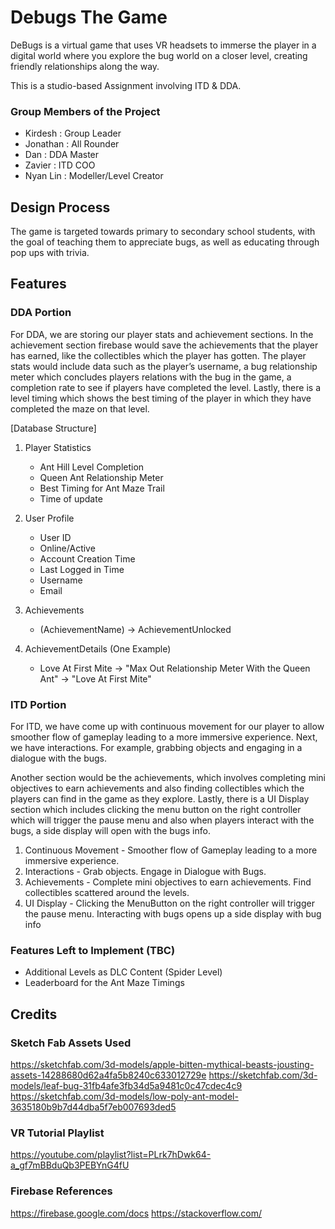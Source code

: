 # Debugs The Game

DeBugs is a virtual game that uses VR headsets to immerse the player in a digital world where you explore the bug world on a closer level, creating friendly relationships along the way.

This is a studio-based Assignment involving ITD & DDA.

### Group Members of the Project
- Kirdesh : Group Leader
- Jonathan : All Rounder 
- Dan : DDA Master
- Zavier : ITD COO
- Nyan Lin : Modeller/Level Creator
 
## Design Process
 
The game is targeted towards primary to secondary school students, with the goal of teaching them to appreciate bugs, as well as educating through pop ups with trivia.
## Features

### DDA Portion
For DDA, we are storing our player stats and achievement sections. In the achievement section firebase would save the achievements that the player has earned, like the collectibles which the player has gotten. The player stats would include data such as the player’s username, a bug relationship meter which concludes players relations with the bug in the game, a completion rate to see if players have completed the level. Lastly, there is a level timing which shows the best timing of the player in which they have completed the maze on that level.

[Database Structure]

1. Player Statistics
    - Ant Hill Level Completion
    - Queen Ant Relationship Meter
    - Best Timing for Ant Maze Trail
    - Time of update
2. User Profile
    - User ID
    - Online/Active
    - Account Creation Time
    - Last Logged in Time
    - Username
    - Email
3. Achievements 
    - (AchievementName)
      -> AchievementUnlocked
    
4. AchievementDetails (One Example)
    - Love At First Mite
      -> "Max Out Relationship Meter With the Queen Ant"
      -> "Love At First Mite"

### ITD Portion
For ITD, we have come up with continuous movement for our player to allow smoother flow of gameplay leading to a more immersive experience. 
Next, we have interactions. For example, grabbing objects and engaging in a dialogue with the bugs.

Another section would be the achievements, which involves completing mini objectives to earn achievements and also finding collectibles which the players can find in the game as they explore. Lastly, there is a UI Display section which includes clicking the menu button on the right controller which will trigger the pause menu and also when players interact with the bugs, a side display will open with the bugs info. 

1. Continuous Movement - Smoother flow of Gameplay leading to a more immersive experience.
2. Interactions - Grab objects. Engage in Dialogue with Bugs.
3. Achievements - Complete mini objectives to earn achievements. Find collectibles scattered around the levels. 
4. UI Display - Clicking the MenuButton on the right controller will trigger the pause menu. Interacting with bugs opens up a side display with bug info



### Features Left to Implement (TBC)
- Additional Levels as DLC Content (Spider Level)
- Leaderboard for the Ant Maze Timings



## Credits

### Sketch Fab Assets Used
https://sketchfab.com/3d-models/apple-bitten-mythical-beasts-jousting-assets-14288680d62a4fa5b8240c633012729e
https://sketchfab.com/3d-models/leaf-bug-31fb4afe3fb34d5a9481c0c47cdec4c9
https://sketchfab.com/3d-models/low-poly-ant-model-3635180b9b7d44dba5f7eb007693ded5

### VR Tutorial Playlist
https://youtube.com/playlist?list=PLrk7hDwk64-a_gf7mBBduQb3PEBYnG4fU

### Firebase References
https://firebase.google.com/docs
https://stackoverflow.com/


